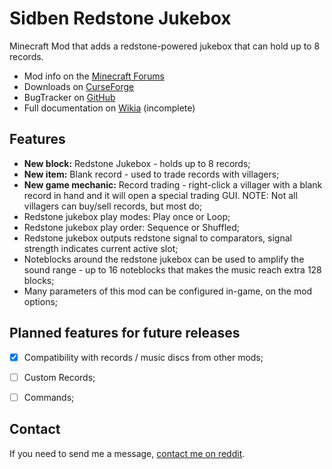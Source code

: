 Sidben Redstone Jukebox
=======================

Minecraft Mod that adds a redstone-powered jukebox that can hold up to 8 records.

- Mod info on the [Minecraft Forums](http://www.minecraftforum.net/forums/mapping-and-modding/minecraft-mods/1287056)
- Downloads on [CurseForge](http://minecraft.curseforge.com/projects/sidben-redstone-jukebox/files)
- BugTracker on [GitHub](https://github.com/sidben/RedstoneJukebox/issues)
- Full documentation on [Wikia](http://sidbenmods.wikia.com/wiki/Redstone_Jukebox_Mod) (incomplete)


Features
---------

- **New block:** Redstone Jukebox - holds up to 8 records;
- **New item:** Blank record - used to trade records with villagers;
- **New game mechanic:** Record trading - right-click a villager with a blank record in hand and it will open a special trading GUI. NOTE: Not all villagers can buy/sell records, but most do;
- Redstone jukebox play modes: Play once or Loop;
- Redstone jukebox play order: Sequence or Shuffled;
- Redstone jukebox outputs redstone signal to comparators, signal strength indicates current active slot;
- Noteblocks around the redstone jukebox can be used to amplify the sound range - up to 16 noteblocks that makes the music reach extra 128 blocks;
- Many parameters of this mod can be configured in-game, on the mod options;


Planned features for future releases
--------------

- [x] Compatibility with records / music discs from other mods;
- [ ] Custom Records;
- [ ] Commands;


Contact
--------------

If you need to send me a message, [contact me on reddit](https://www.reddit.com/u/sidben).
